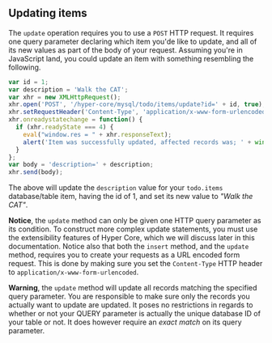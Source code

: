 ## Updating items

The `update` operation requires you to use a `POST` HTTP request. It requires one query parameter declaring
which item you'de like to update, and all of its new values as part of the body of your request. Assuming
you're in JavaScript land, you could update an item with something resembling the following.

```javascript
var id = 1;
var description = 'Walk the CAT';
var xhr = new XMLHttpRequest();
xhr.open('POST', '/hyper-core/mysql/todo/items/update?id=' + id, true);
xhr.setRequestHeader('Content-Type', 'application/x-www-form-urlencoded');
xhr.onreadystatechange = function() {
  if (xhr.readyState === 4) {
    eval("window.res = " + xhr.responseText);
    alert('Item was successfully updated, affected records was; ' + window.res.affected_records);
  }
};
var body = 'description=' + description;
xhr.send(body);
```

The above will update the `description` value for your `todo.items` database/table item, having the id of 1, 
and set its new value to _"Walk the CAT"_. 

**Notice**, the `update` method can only be given one HTTP query parameter as its condition. To 
construct more complex update statements, you must use the extensibility features of Hyper Core, 
which we will discuss later in this documentation. Notice also that both the `insert` method,
and the `update` method, requires you to create your requests as a URL encoded form request. 
This is done by making sure you set the `Content-Type` HTTP header to `application/x-www-form-urlencoded`.

**Warning**, the `update` method will update all records matching the specified query parameter. You are 
responsible to make sure only the records you actually want to update are updated. It poses no restrictions
in regards to whether or not your QUERY parameter is actually the unique database ID of your table or not.
It does however require an *exact match* on its query parameter.

